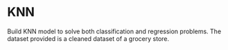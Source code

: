 # KNN
Build KNN model to solve both classification and regression problems. 
The dataset provided is a cleaned dataset of a grocery store.
